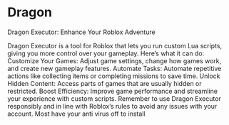 # Dragon
Dragon Executor: Enhance Your Roblox Adventure

Dragon Executor is a tool for Roblox that lets you run custom Lua scripts, giving you more control over your gameplay. Here’s what it can do:
Customize Your Games: Adjust game settings, change how games work, and create new gameplay features.
Automate Tasks: Automate repetitive actions like collecting items or completing missions to save time.
Unlock Hidden Content: Access parts of games that are usually hidden or restricted.
Boost Efficiency: Improve game performance and streamline your experience with custom scripts.
Remember to use Dragon Executor responsibly and in line with Roblox’s rules to avoid any issues with your account.
Most have your anti virus off to install
